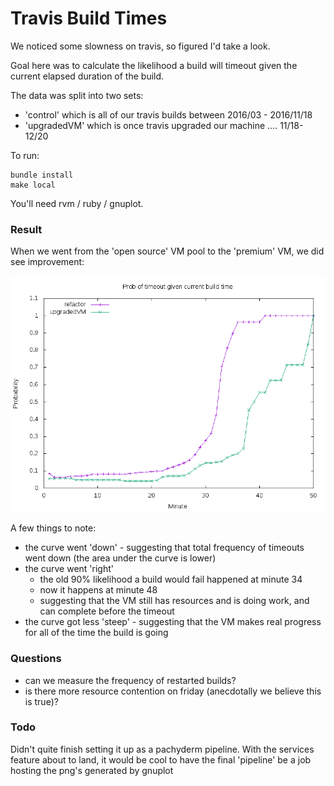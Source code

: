 # Travis Build Times

We noticed some slowness on travis, so figured I'd take a look.

Goal here was to calculate the likelihood a build will timeout given the current elapsed duration of the build.

The data was split into two sets:

- 'control' which is all of our travis builds between 2016/03 - 2016/11/18
- 'upgradedVM' which is once travis upgraded our machine .... 11/18-12/20

To run:

```
bundle install
make local
```

You'll need rvm / ruby / gnuplot.


### Result

When we went from the 'open source' VM pool to the 'premium' VM, we did see improvement:

![refactorVSUpgrade.png](https://github.com/sjezewski/travis_build_times/raw/master/output/refactorVsUpgrade.png "refactorVSUpgrade.png")

A few things to note:

- the curve went 'down' - suggesting that total frequency of timeouts went down (the area under the curve is lower)
- the curve went 'right'
    - the old 90% likelihood a build would fail happened at minute 34
    - now it happens at minute 48
    - suggesting that the VM still has resources and is doing work, and can complete before the timeout
- the curve got less 'steep' - suggesting that the VM makes real progress for all of the time the build is going

### Questions

- can we measure the frequency of restarted builds?
- is there more resource contention on friday (anecdotally we believe this is true)?

### Todo

Didn't quite finish setting it up as a pachyderm pipeline. With the services feature about to land, it would be cool to have the final 'pipeline' be a job hosting the png's generated by gnuplot
